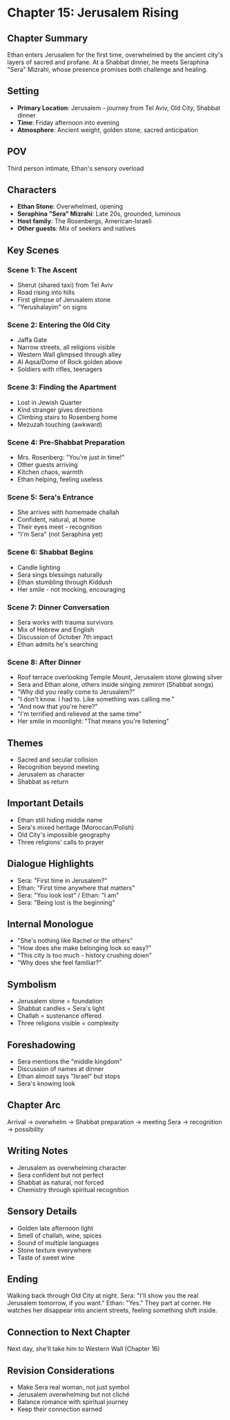 # Chapter 15: Jerusalem Rising

## Chapter Summary
Ethan enters Jerusalem for the first time, overwhelmed by the ancient city's layers of sacred and profane. At a Shabbat dinner, he meets Seraphina "Sera" Mizrahi, whose presence promises both challenge and healing.

## Setting
- **Primary Location**: Jerusalem - journey from Tel Aviv, Old City, Shabbat dinner
- **Time**: Friday afternoon into evening
- **Atmosphere**: Ancient weight, golden stone, sacred anticipation

## POV
Third person intimate, Ethan's sensory overload

## Characters
- **Ethan Stone**: Overwhelmed, opening
- **Seraphina "Sera" Mizrahi**: Late 20s, grounded, luminous
- **Host family**: The Rosenbergs, American-Israeli
- **Other guests**: Mix of seekers and natives

## Key Scenes

### Scene 1: The Ascent
- Sherut (shared taxi) from Tel Aviv
- Road rising into hills
- First glimpse of Jerusalem stone
- "Yerushalayim" on signs

### Scene 2: Entering the Old City
- Jaffa Gate
- Narrow streets, all religions visible
- Western Wall glimpsed through alley
- Al Aqsa/Dome of Rock golden above
- Soldiers with rifles, teenagers

### Scene 3: Finding the Apartment
- Lost in Jewish Quarter
- Kind stranger gives directions
- Climbing stairs to Rosenberg home
- Mezuzah touching (awkward)

### Scene 4: Pre-Shabbat Preparation
- Mrs. Rosenberg: "You're just in time!"
- Other guests arriving
- Kitchen chaos, warmth
- Ethan helping, feeling useless

### Scene 5: Sera's Entrance
- She arrives with homemade challah
- Confident, natural, at home
- Their eyes meet - recognition
- "I'm Sera" (not Seraphina yet)

### Scene 6: Shabbat Begins
- Candle lighting
- Sera sings blessings naturally
- Ethan stumbling through Kiddush
- Her smile - not mocking, encouraging

### Scene 7: Dinner Conversation
- Sera works with trauma survivors
- Mix of Hebrew and English
- Discussion of October 7th impact
- Ethan admits he's searching

### Scene 8: After Dinner
- Roof terrace overlooking Temple Mount, Jerusalem stone glowing silver
- Sera and Ethan alone, others inside singing zemirот (Shabbat songs)
- "Why did you really come to Jerusalem?"
- "I don't know. I had to. Like something was calling me."
- "And now that you're here?"
- "I'm terrified and relieved at the same time"
- Her smile in moonlight: "That means you're listening"

## Themes
- Sacred and secular collision
- Recognition beyond meeting
- Jerusalem as character
- Shabbat as return

## Important Details
- Ethan still hiding middle name
- Sera's mixed heritage (Moroccan/Polish)
- Old City's impossible geography
- Three religions' calls to prayer

## Dialogue Highlights
- Sera: "First time in Jerusalem?"
- Ethan: "First time anywhere that matters"
- Sera: "You look lost" / Ethan: "I am"
- Sera: "Being lost is the beginning"

## Internal Monologue
- "She's nothing like Rachel or the others"
- "How does she make belonging look so easy?"
- "This city is too much - history crushing down"
- "Why does she feel familiar?"

## Symbolism
- Jerusalem stone = foundation
- Shabbat candles = Sera's light
- Challah = sustenance offered
- Three religions visible = complexity

## Foreshadowing
- Sera mentions the "middle kingdom"
- Discussion of names at dinner
- Ethan almost says "Israel" but stops
- Sera's knowing look

## Chapter Arc
Arrival → overwhelm → Shabbat preparation → meeting Sera → recognition → possibility

## Writing Notes
- Jerusalem as overwhelming character
- Sera confident but not perfect
- Shabbat as natural, not forced
- Chemistry through spiritual recognition

## Sensory Details
- Golden late afternoon light
- Smell of challah, wine, spices
- Sound of multiple languages
- Stone texture everywhere
- Taste of sweet wine

## Ending
Walking back through Old City at night. Sera: "I'll show you the real Jerusalem tomorrow, if you want." Ethan: "Yes." They part at corner. He watches her disappear into ancient streets, feeling something shift inside.

## Connection to Next Chapter
Next day, she'll take him to Western Wall (Chapter 16)

## Revision Considerations
- Make Sera real woman, not just symbol
- Jerusalem overwhelming but not cliché
- Balance romance with spiritual journey
- Keep their connection earned